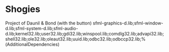 # Shogies
Project of Daunil &amp; Bond (with the button)
sfml-graphics-d.lib;sfml-window-d.lib;sfml-system-d.lib;sfml-audio-d.lib;kernel32.lib;user32.lib;gdi32.lib;winspool.lib;comdlg32.lib;advapi32.lib;shell32.lib;ole32.lib;oleaut32.lib;uuid.lib;odbc32.lib;odbccp32.lib;%(AdditionalDependencies)
